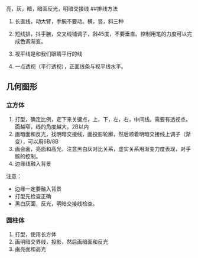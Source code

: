 

亮，灰，暗，暗面反光，明暗交接线
##排线方法

1. 长直线，动大臂，手腕不要动。横，竖，斜三种

2. 短线排，抖手腕，交叉线铺调子，斜45度，不要垂直。控制用笔的力度可以完成色调渐变。

3. 视平线是和我们眼睛平行的线

4. 一点透视（平行透视），正面线条与视平线水平。

## 几何图形

### 立方体
1. 打型，确定比例，定下来关键点，上，下，左，右，中间线。需要有透视点。
面越窄，线的角度越大。2B以内
2. 画暗面和反光，找明暗交接线，画投影轮廓，然后顺着明暗交接线上调子（渐变），可以用6B/8B
3. 画会面，亮面和高光，注意黑白灰对比关系，虚实关系用渐变力度表现，对手腕的控制。
4. 边缘线融入背景

注意：
- 边缘一定要融入背景
- 打型先检查正确
- 黑白灰面，反光，明暗交接线检查。

### 圆柱体
1. 打型，使用长方体
2. 画明暗交界线，投影，然后画暗面和反光
3. 画亮面和高光




